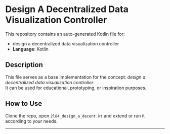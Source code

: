 # Design A Decentralized Data Visualization Controller

This repository contains an auto-generated Kotlin file for:

- design a decentralized data visualization controller
- **Language**: Kotlin

## Description

This file serves as a base implementation for the concept: *design a decentralized data visualization controller*.  
It can be used for educational, prototyping, or inspiration purposes.

## How to Use

Clone the repo, open `2l84_design_a_decent.kt` and extend or run it according to your needs.

---


